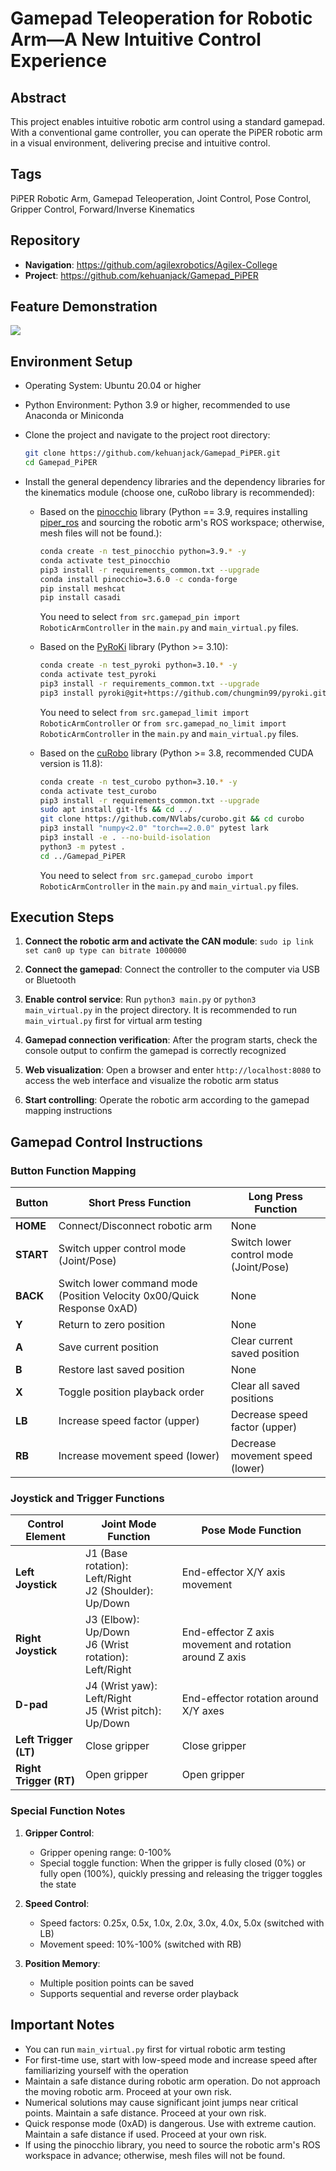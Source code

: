 # Gamepad Teleoperation for Robotic Arm—A New Intuitive Control Experience

## Abstract

This project enables intuitive robotic arm control using a standard gamepad. With a conventional game controller, you can operate the PiPER robotic arm in a visual environment, delivering precise and intuitive control.

## Tags
PiPER Robotic Arm, Gamepad Teleoperation, Joint Control, Pose Control, Gripper Control, Forward/Inverse Kinematics

## Repository

- **Navigation**: https://github.com/agilexrobotics/Agilex-College
- **Project**: https://github.com/kehuanjack/Gamepad_PiPER

## Feature Demonstration

[![](https://i.ytimg.com/an_webp/smTTbOfdTlk/mqdefault_6s.webp?du=3000&sqp=CJXS7McG&rs=AOn4CLBfiWjTsfz7kRpplE8f4Wx6WtDRlg)](https://youtu.be/smTTbOfdTlk)

## Environment Setup
- Operating System: Ubuntu 20.04 or higher

- Python Environment: Python 3.9 or higher, recommended to use Anaconda or Miniconda

- Clone the project and navigate to the project root directory:

   ```bash
   git clone https://github.com/kehuanjack/Gamepad_PiPER.git
   cd Gamepad_PiPER
   ```

- Install the general dependency libraries and the dependency libraries for the kinematics module (choose one, cuRobo library is recommended):

   - Based on the [pinocchio](https://github.com/stack-of-tasks/pinocchio) library (Python == 3.9, requires installing [piper_ros](https://github.com/agilexrobotics/piper_ros) and sourcing the robotic arm's ROS workspace; otherwise, mesh files will not be found.):

      ```bash
      conda create -n test_pinocchio python=3.9.* -y
      conda activate test_pinocchio
      pip3 install -r requirements_common.txt --upgrade
      conda install pinocchio=3.6.0 -c conda-forge
      pip install meshcat
      pip install casadi
      ```

      You need to select `from src.gamepad_pin import RoboticArmController` in the `main.py` and `main_virtual.py` files.

   - Based on the [PyRoKi](https://github.com/chungmin99/pyroki) library (Python >= 3.10):

      ```bash
      conda create -n test_pyroki python=3.10.* -y
      conda activate test_pyroki
      pip3 install -r requirements_common.txt --upgrade
      pip3 install pyroki@git+https://github.com/chungmin99/pyroki.git@f234516
      ```

      You need to select `from src.gamepad_limit import RoboticArmController` or `from src.gamepad_no_limit import RoboticArmController` in the `main.py` and `main_virtual.py` files.

   - Based on the [cuRobo](https://github.com/NVlabs/curobo) library (Python >= 3.8, recommended CUDA version is 11.8):

      ```bash
      conda create -n test_curobo python=3.10.* -y
      conda activate test_curobo
      pip3 install -r requirements_common.txt --upgrade
      sudo apt install git-lfs && cd ../
      git clone https://github.com/NVlabs/curobo.git && cd curobo
      pip3 install "numpy<2.0" "torch==2.0.0" pytest lark
      pip3 install -e . --no-build-isolation
      python3 -m pytest .
      cd ../Gamepad_PiPER
      ```

      You need to select `from src.gamepad_curobo import RoboticArmController` in the `main.py` and `main_virtual.py` files.

## Execution Steps

1. **Connect the robotic arm and activate the CAN module**: `sudo ip link set can0 up type can bitrate 1000000`

2. **Connect the gamepad**: Connect the controller to the computer via USB or Bluetooth

3. **Enable control service**: Run `python3 main.py` or `python3 main_virtual.py` in the project directory. It is recommended to run `main_virtual.py` first for virtual arm testing

4. **Gamepad connection verification**: After the program starts, check the console output to confirm the gamepad is correctly recognized

5. **Web visualization**: Open a browser and enter `http://localhost:8080` to access the web interface and visualize the robotic arm status

6. **Start controlling**: Operate the robotic arm according to the gamepad mapping instructions

## Gamepad Control Instructions

### Button Function Mapping

| Button | Short Press Function | Long Press Function |
|--------|----------------------|---------------------|
| **HOME** | Connect/Disconnect robotic arm | None |
| **START** | Switch upper control mode (Joint/Pose) | Switch lower control mode (Joint/Pose) |
| **BACK** | Switch lower command mode (Position Velocity 0x00/Quick Response 0xAD) | None |
| **Y** | Return to zero position | None |
| **A** | Save current position | Clear current saved position |
| **B** | Restore last saved position | None |
| **X** | Toggle position playback order | Clear all saved positions |
| **LB** | Increase speed factor (upper) | Decrease speed factor (upper) |
| **RB** | Increase movement speed (lower) | Decrease movement speed (lower) |

### Joystick and Trigger Functions

| Control Element | Joint Mode Function | Pose Mode Function |
|-----------------|---------------------|--------------------|
| **Left Joystick** | J1 (Base rotation): Left/Right<br/>J2 (Shoulder): Up/Down | End-effector X/Y axis movement |
| **Right Joystick** | J3 (Elbow): Up/Down<br/>J6 (Wrist rotation): Left/Right | End-effector Z axis movement and rotation around Z axis |
| **D-pad** | J4 (Wrist yaw): Left/Right<br/>J5 (Wrist pitch): Up/Down | End-effector rotation around X/Y axes |
| **Left Trigger (LT)** | Close gripper | Close gripper |
| **Right Trigger (RT)** | Open gripper | Open gripper |

### Special Function Notes

1. **Gripper Control**:
   - Gripper opening range: 0-100%
   - Special toggle function: When the gripper is fully closed (0%) or fully open (100%), quickly pressing and releasing the trigger toggles the state

2. **Speed Control**:
   - Speed factors: 0.25x, 0.5x, 1.0x, 2.0x, 3.0x, 4.0x, 5.0x (switched with LB)
   - Movement speed: 10%-100% (switched with RB)

3. **Position Memory**:
   - Multiple position points can be saved
   - Supports sequential and reverse order playback

## Important Notes

- You can run `main_virtual.py` first for virtual robotic arm testing
- For first-time use, start with low-speed mode and increase speed after familiarizing yourself with the operation
- Maintain a safe distance during robotic arm operation. Do not approach the moving robotic arm. Proceed at your own risk.
- Numerical solutions may cause significant joint jumps near critical points. Maintain a safe distance. Proceed at your own risk.
- Quick response mode (0xAD) is dangerous. Use with extreme caution. Maintain a safe distance if used. Proceed at your own risk.
- If using the pinocchio library, you need to source the robotic arm's ROS workspace in advance; otherwise, mesh files will not be found.